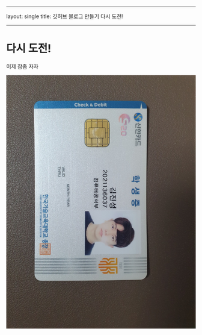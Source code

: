 ----

layout: single
title:  깃허브 블로그 만들기 다시 도전!

----

# 다시 도전!

이제 잠좀 자자







![학생증.jpg](../images/2023-09-21-FIrst/472ecedd3b0e41b71dff3fc04c8d4ba6e36bd9bb.jpg)
